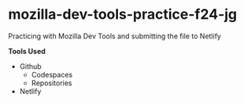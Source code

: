 # mozilla-dev-tools-practice-f24-jg
Practicing with Mozilla Dev Tools and submitting the file to Netlify

**Tools Used**
* Github
    * Codespaces
    * Repositories
* Netlify
